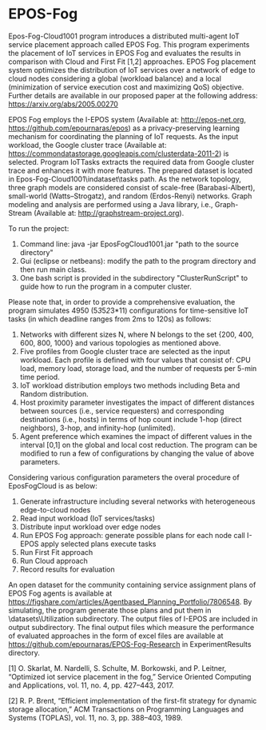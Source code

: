 # EPOS-Fog
Epos-Fog-Cloud1001 program introduces a distributed multi-agent IoT service placement approach called EPOS Fog. 
This program experiments the placement of IoT services in EPOS Fog and evaluates the results in comparison
with Cloud and First Fit [1,2] approaches.
EPOS Fog placement system optimizes the distribution of IoT services over a network of edge to cloud nodes considering 
a global (workload balance) and a local (minimization of service execution cost and maximizing QoS) objective. 
Further details are available in our proposed paper at the following address: https://arxiv.org/abs/2005.00270

EPOS Fog employs the I-EPOS system (Available at: http://epos-net.org, https://github.com/epournaras/epos) as a
privacy-preserving learning mechanism for coordinating the planning of IoT requests.
As the input workload, the Google cluster trace (Available at: https://commondatastorage.googleapis.com/clusterdata-2011-2) is selected. 
Program IoTTasks extracts the required data from Google cluster trace and enhances it with more features. The prepared dataset is located in Epos-Fog-Cloud1001\indataset\tasks path.
As the network topology, three graph models are considered consist of scale-free (Barabasi-Albert), small-world (Watts–Strogatz), and random (Erdos-Renyi) networks.
Graph modeling and analysis are performed using a Java library, i.e., Graph-Stream (Available at: http://graphstream-project.org).

To run the project:
1. Command line: java -jar EposFogCloud1001.jar "path to the source directory" 
2. Gui (eclipse or netbeans): modify the path to the program directory and then run main class.
3. One bash script is provided in the subdirectory "ClusterRunScript" to guide how to run the program in a computer cluster. 
 
 Please note that, in order to provide a comprehensive evaluation, the program simulates 4950 (5*3*5*2*3*11) configurations for time-sensitive IoT tasks 
 (in which deadline ranges from 2ms to 120s) as follows:
 1. Networks with different sizes N, where N belongs to the set {200, 400, 600, 800, 1000} and various topologies as mentioned above. 
 2. Five profiles from Google cluster trace are selected as the input workload. Each profile is defined with four values that consist of: CPU load,
    memory load, storage load, and the number of requests per 5-min time period.
 3. IoT workload distribution employs two methods including Beta and Random distribution.
 4. Host proximity parameter investigates the impact of different distances between sources (i.e., service requesters)
	  and corresponding destinations (i.e., hosts) in terms of hop count include 1-hop (direct neighbors), 3-hop, and infinity-hop (unlimited). 
 4. Agent preference which examines the impact of different values in the interval [0,1] on the global and local cost reduction.
 The program can be modified to run a few of configurations by changing the value of above parameters.
 
 Considering various configuration parameters the overal procedure of EposFogCloud is as below:
  1. Generate infrastructure including several networks with heterogeneous edge-to-cloud nodes
  2. Read input workload (IoT services/tasks)
  3. Distribute input workload over edge nodes
  4. Run EPOS Fog approach:
       generate possible plans for each node 
       call I-EPOS
       apply selected plans 
       execute tasks
  5. Run First Fit approach
  6. Run Cloud approach
  7. Record results for evaluation 
 
An open dataset for the community containing service assignment plans of EPOS Fog agents is available at https://figshare.com/articles/Agentbased_Planning_Portfolio/7806548. 
By simulating, the program generate those plans and put them in \datasets\Utilization subdirectory. 
The output files of I-EPOS are included in output subdirectory.
The final output files which measure the performance of evaluated approaches in the form of excel files are available at https://github.com/epournaras/EPOS-Fog-Research in ExperimentResults directory.

[1] O. Skarlat, M. Nardelli, S. Schulte, M. Borkowski, and P. Leitner, “Optimized iot service placement in the fog,” Service Oriented Computing and
Applications, vol. 11, no. 4, pp. 427–443, 2017.

[2] R. P. Brent, “Efficient implementation of the first-fit strategy for dynamic storage allocation,” ACM Transactions on Programming Languages and
Systems (TOPLAS), vol. 11, no. 3, pp. 388–403, 1989.
